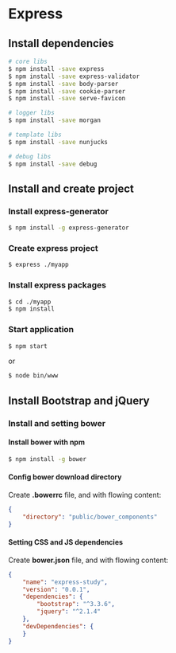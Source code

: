 Express
========

## Install dependencies

```bash
# core libs
$ npm install -save express
$ npm install -save express-validator
$ npm install -save body-parser
$ npm install -save cookie-parser
$ npm install -save serve-favicon

# logger libs
$ npm install -save morgan

# template libs
$ npm install -save nunjucks

# debug libs
$ npm install -save debug
```

## Install and create project

### Install express-generator

```bash
$ npm install -g express-generator
```

### Create express project

```bash
$ express ./myapp
```

### Install express packages

```bash
$ cd ./myapp
$ npm install
```

### Start application

```bash
$ npm start
```
    
or 

```bash
$ node bin/www
```

## Install Bootstrap and jQuery

### Install and setting bower

#### Install bower with npm

```bash
$ npm install -g bower
```

#### Config bower download directory

Create **.bowerrc** file, and with flowing content: 

```json
{
    "directory": "public/bower_components"
}
```

#### Setting CSS and JS dependencies

Create **bower.json** file, and with flowing content:

```json
{
    "name": "express-study",
    "version": "0.0.1",
    "dependencies": {
        "bootstrap": "^3.3.6",
        "jquery": "^2.1.4"
    },
    "devDependencies": {
    }
}
```